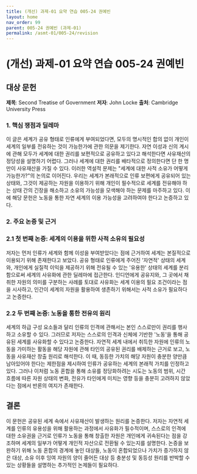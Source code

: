 ```yaml
---
title: (개선) 과제-01 요약 연습 005-24 권예빈
layout: home
nav_order: 99
parent: 005-24 권예빈 (과제-01)
permalink: /asmt-01/005-24/revision
---
```


# (개선) 과제-01 요약 연습 005-24 권예빈 


## 대상 문헌
**제목**: Second Treatise of Government
**저자**: John Locke
**출처**: Cambridge University Press


### 1. 핵심 쟁점과 딜레마  
이 글은 세계가 공유 형태로 인류에게 부여되었다면, 모두의 명시적인 합의 없이 개인이 세계의 일부를 전유하는 것이 가능한가에 관한 의문을 제기한다. 자연 이성과 신의 계시에 관해 모두가 세계에 대한 권리를 보편적으로 공유하고 있다고 해석한다면 사유재산의 정당성을 설명하기 어렵다. 그러나 세계에 대한 권리를 배타적으로 정의한다면 단 한 명만이 사유재산을 가질 수 있다. 이러한 역설적 문제는 "세계에 대한 사적 소유가 어떻게 가능한가?"의 논의로 이어진다. 우리는 세계가 본래적으로 인류 보편에게 공유되어 있는 상태와, 그것이 제공하는 자원을 이용하기 위해 개인이 필수적으로 세계를 전유해야 하는 상태 간의 긴장을 해소하고 소유의 가능성을 모색해야 하는 문제를 마주하고 있다. 이에 해당 문헌은 노동을 통한 자연 세계의 이용 가능성을 고려하여야 한다고 논증하고 있다.

### 2. 주요 논증 및 근거  

### 2.1 첫 번째 논증: 세계의 이용을 위한 사적 소유의 필요성  
저자는 먼저 인류가 세계와 함께 이성을 부여받았다는 점에 근거하여 세계는 본질적으로 이용되기 위해 존재한다고 보았다. 공유 형태로 인류에게 주어진 '자연적' 상태의 세계와, 개인에게 실질적 이익을 제공하기 위해 전유될 수 있는 '유용한' 상태의 세계를 분리함으로써 세계의 사유화에 관한 딜레마에 접근한다. 인디언에게 공유지와, 그 곳에서 채취한 자원의 의미를 구분하는 사례를 토대로 사유화는 세계 이용의 필요 조건이라는 점을 시사하고, 인간이 세계의 자원을 활용하여 생존하기 위해서는 사적 소유가 필요하다고 논증한다.

### 2.2 두 번째 논증: 노동을 통한 전유의 원리
세계의 하급 구성 요소들과 달리 인류의 인격에 관해서는 본인 스스로만이 권리를 행사하고 소유할 수 있다. 그러므로 저자는 스스로의 인격과 신체에 기반한 '노동'을 통해 공유된 세계를 사유화할 수 있다고 논증한다. 자연적 세계 내에서 취득한 자원에 인류의 노동을 가미하는 활동을 해당 자원에 관해 타인의 공유된 권리를 배제하는 근거로 보고, 노동을 사유재산 창출 원리로 해석한다. 이 때, 동등한 가치의 해당 자원이 충분한 양만큼 남아있어야 한다는 제한점을 제시하여 인류가 공유하는 세계의 본래적 가치를 인정하고 있다. 그러나 이처럼 노동 혼합을 통해 소유를 정당화하려는 시도는 노동의 범위, 시간 흐름에 따른 자원 상태의 변화, 전유가 타인에게 미치는 영향 등을 충분히 고려하지 않았다는 점에서 반론의 여지가 존재한다.

## 결론  
이 문헌은 공유된 세계 속에서 사유재산이 발생하는 원리를 논증한다. 저자는 자연적 세계를 인류의 유용성을 위해 활용하는 과정에서 사유화가 필수적이며, 스스로의 인격에 대한 소유권을 근거로 인류가 노동을 통해 창출한 자원은 개인에게 귀속된다는 점을 강조하며 세계의 일부가 어떻게 개인적 자산으로 전환될 수 있는지를 설명한다. 논증을 보완하기 위해 노동 혼합의 경계에 놓인 대상들, 노동이 혼합되었으나 가치가 증가하지 않은 대상, 소유 이후 잉여 자원의 양이 줄어든 대상 등 충분성 및 동등성 원리를 반박할 수 있는 상황들을 설명하는 추가적인 논제들이 필요하다.
